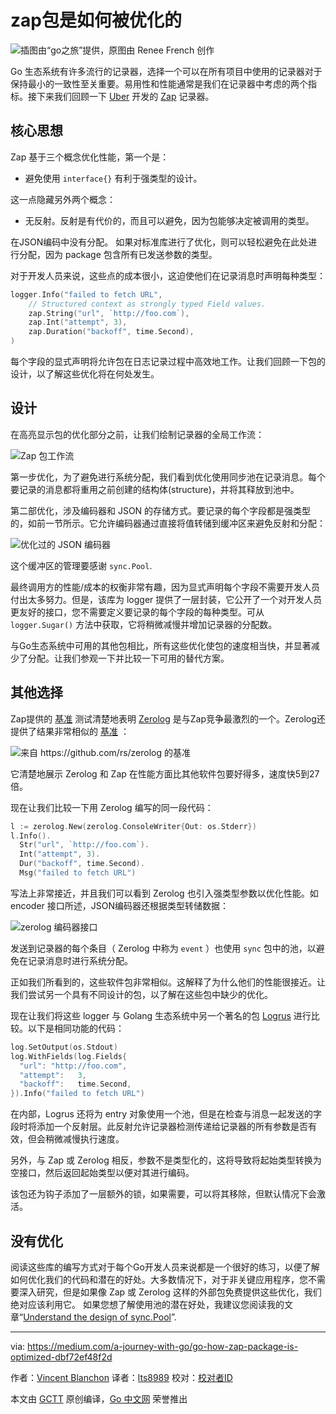 # zap包是如何被优化的
![插图由“go之旅”提供，原图由 Renee French 创作](https://raw.githubusercontent.com/studygolang/gctt-images2/master/20190815-go-how-zap-package-is-optimized/1__mMI_UYf-DsS04MU5AnRQg.png)

Go 生态系统有许多流行的记录器，选择一个可以在所有项目中使用的记录器对于保持最小的一致性至关重要。易用性和性能通常是我们在记录器中考虑的两个指标。接下来我们回顾一下 [Uber](https://github.com/uber-go) 开发的 [Zap](https://github.com/uber-go/zap) 记录器。

## 核心思想

Zap 基于三个概念优化性能，第一个是：
- 避免使用 `interface{}` 有利于强类型的设计。

这一点隐藏另外两个概念：

- 无反射。反射是有代价的，而且可以避免，因为包能够决定被调用的类型。

在JSON编码中没有分配。 如果对标准库进行了优化，则可以轻松避免在此处进行分配，因为 package 包含所有已发送参数的类型。

对于开发人员来说，这些点的成本很小，这迫使他们在记录消息时声明每种类型：

```go
logger.Info("failed to fetch URL",
	// Structured context as strongly typed Field values.
	zap.String("url", `http://foo.com`),
	zap.Int("attempt", 3),
	zap.Duration("backoff", time.Second),
)
```

每个字段的显式声明将允许包在日志记录过程中高效地工作。让我们回顾一下包的设计，以了解这些优化将在何处发生。

## 设计
在高亮显示包的优化部分之前，让我们绘制记录器的全局工作流：

![Zap 包工作流](https://raw.githubusercontent.com/studygolang/gctt-images2/master/20190815-go-how-zap-package-is-optimized/1_4mn192sJdR0rU8RQ3aQo4w.png)

第一步优化，为了避免进行系统分配，我们看到优化使用同步池在记录消息。每个要记录的消息都将重用之前创建的结构体(structure)，并将其释放到池中。

第二部优化，涉及编码器和 JSON 的存储方式。要记录的每个字段都是强类型的，如前一节所示。它允许编码器通过直接将值转储到缓冲区来避免反射和分配：

![优化过的 JSON 编码器](https://raw.githubusercontent.com/studygolang/gctt-images2/master/20190815-go-how-zap-package-is-optimized/1_9aSmDmZ1ccHfcSSwxLGsUw.png)

这个缓冲区的管理要感谢 `sync.Pool`.

最终调用方的性能/成本的权衡非常有趣，因为显式声明每个字段不需要开发人员付出太多努力。但是，该库为 logger 提供了一层封装，它公开了一个对开发人员更友好的接口，您不需要定义要记录的每个字段的每种类型。可从 `logger.Sugar()` 方法中获取，它将稍微减慢并增加记录器的分配数。

与Go生态系统中可用的其他包相比，所有这些优化使包的速度相当快，并显著减少了分配。让我们参观一下并比较一下可用的替代方案。

## 其他选择

Zap提供的 [基准](https://github.com/uber-go/zap/tree/v1.10.0/benchmarks) 测试清楚地表明 [Zerolog](https://github.com/rs/zerolog) 是与Zap竞争最激烈的一个。Zerolog还提供了结果非常相似的 [基准](https://github.com/rs/logbench) ：

![来自 https://github.com/rs/zerolog 的基准](https://raw.githubusercontent.com/studygolang/gctt-images2/master/20190815-go-how-zap-package-is-optimized/1_M9cZcDqAkoq82Del0TndNQ.png)

它清楚地展示 Zerolog 和 Zap 在性能方面比其他软件包要好得多，速度快5到27倍。

现在让我们比较一下用 Zerolog 编写的同一段代码：

```go
l := zerolog.New(zerolog.ConsoleWriter{Out: os.Stderr})
l.Info().
  Str("url", `http://foo.com`).
  Int("attempt", 3).
  Dur("backoff", time.Second).
  Msg("failed to fetch URL")
```

写法上非常接近，并且我们可以看到 Zerolog 也引入强类型参数以优化性能。如 encoder 接口所述，JSON编码器还根据类型转储数据：

![zerolog 编码器接口](https://raw.githubusercontent.com/studygolang/gctt-images2/master/20190815-go-how-zap-package-is-optimized/1_aLID1ZKFpryk6IkxOyoWow.png)

发送到记录器的每个条目（ Zerolog 中称为 `event` ）也使用 `sync` 包中的池，以避免在记录消息时进行系统分配。

正如我们所看到的，这些软件包非常相似。这解释了为什么他们的性能很接近。让我们尝试另一个具有不同设计的包，以了解在这些包中缺少的优化。

现在让我们将这些 logger 与 Golang 生态系统中另一个著名的包 [Logrus](https://github.com/sirupsen/logrus) 进行比较。以下是相同功能的代码：

```go
log.SetOutput(os.Stdout)
log.WithFields(log.Fields{
  "url": "http://foo.com",
  "attempt":   3,
  "backoff":   time.Second,
}).Info("failed to fetch URL")
```

在内部，Logrus 还将为 entry 对象使用一个池，但是在检查与消息一起发送的字段时将添加一个反射层。此反射允许记录器检测传递给记录器的所有参数是否有效，但会稍微减慢执行速度。

另外，与 Zap 或 Zerolog 相反，参数不是类型化的，这将导致将起始类型转换为空接口，然后返回起始类型以便对其进行编码。

该包还为钩子添加了一层额外的锁，如果需要，可以将其移除，但默认情况下会激活。

## 没有优化

阅读这些库的编写方式对于每个Go开发人员来说都是一个很好的练习，以便了解如何优化我们的代码和潜在的好处。大多数情况下，对于非关键应用程序，您不需要深入研究，但是如果像 Zap 或 Zerolog 这样的外部包免费提供这些优化，我们绝对应该利用它。
如果您想了解使用池的潜在好处，我建议您阅读我的文章“[Understand the design of sync.Pool](https://medium.com/@blanchon.vincent/go-understand-the-design-of-sync-pool-2dde3024e277)”.

---

via: https://medium.com/a-journey-with-go/go-how-zap-package-is-optimized-dbf72ef48f2d

作者：[Vincent Blanchon](https://medium.com/@blanchon.vincent)
译者：[lts8989](https://github.com/lts8989)
校对：[校对者ID](https://github.com/校对者ID)

本文由 [GCTT](https://github.com/studygolang/GCTT) 原创编译，[Go 中文网](https://studygolang.com/) 荣誉推出